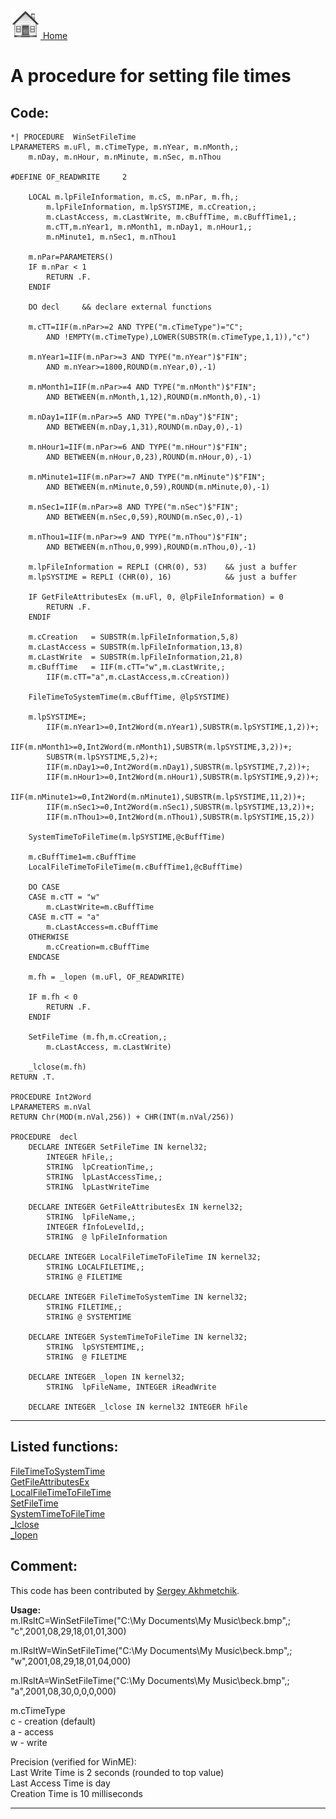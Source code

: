 [<img src="../images/home.png"> Home ](https://github.com/VFPX/Win32API)  

# A procedure for setting file times

## Code:
```foxpro  
*| PROCEDURE  WinSetFileTime
LPARAMETERS m.uFl, m.cTimeType, m.nYear, m.nMonth,;
	m.nDay, m.nHour, m.nMinute, m.nSec, m.nThou
	
#DEFINE OF_READWRITE     2

	LOCAL m.lpFileInformation, m.cS, m.nPar, m.fh,;
		m.lpFileInformation, m.lpSYSTIME, m.cCreation,;
		m.cLastAccess, m.cLastWrite, m.cBuffTime, m.cBuffTime1,;
		m.cTT,m.nYear1, m.nMonth1, m.nDay1, m.nHour1,;
		m.nMinute1, m.nSec1, m.nThou1

	m.nPar=PARAMETERS()
	IF m.nPar < 1
		RETURN .F.
	ENDIF

	DO decl		&& declare external functions

	m.cTT=IIF(m.nPar>=2 AND TYPE("m.cTimeType")="C";
		AND !EMPTY(m.cTimeType),LOWER(SUBSTR(m.cTimeType,1,1)),"c")

	m.nYear1=IIF(m.nPar>=3 AND TYPE("m.nYear")$"FIN";
		AND m.nYear>=1800,ROUND(m.nYear,0),-1)

	m.nMonth1=IIF(m.nPar>=4 AND TYPE("m.nMonth")$"FIN";
		AND BETWEEN(m.nMonth,1,12),ROUND(m.nMonth,0),-1)

	m.nDay1=IIF(m.nPar>=5 AND TYPE("m.nDay")$"FIN";
		AND BETWEEN(m.nDay,1,31),ROUND(m.nDay,0),-1)

	m.nHour1=IIF(m.nPar>=6 AND TYPE("m.nHour")$"FIN";
		AND BETWEEN(m.nHour,0,23),ROUND(m.nHour,0),-1)

	m.nMinute1=IIF(m.nPar>=7 AND TYPE("m.nMinute")$"FIN";
		AND BETWEEN(m.nMinute,0,59),ROUND(m.nMinute,0),-1)

	m.nSec1=IIF(m.nPar>=8 AND TYPE("m.nSec")$"FIN";
		AND BETWEEN(m.nSec,0,59),ROUND(m.nSec,0),-1)

	m.nThou1=IIF(m.nPar>=9 AND TYPE("m.nThou")$"FIN";
		AND BETWEEN(m.nThou,0,999),ROUND(m.nThou,0),-1)

	m.lpFileInformation = REPLI (CHR(0), 53)	&& just a buffer
	m.lpSYSTIME = REPLI (CHR(0), 16)			&& just a buffer

	IF GetFileAttributesEx (m.uFl, 0, @lpFileInformation) = 0
		RETURN .F.
	ENDIF

	m.cCreation   = SUBSTR(m.lpFileInformation,5,8)
	m.cLastAccess = SUBSTR(m.lpFileInformation,13,8)
	m.cLastWrite  = SUBSTR(m.lpFileInformation,21,8)
	m.cBuffTime   = IIF(m.cTT="w",m.cLastWrite,;
		IIF(m.cTT="a",m.cLastAccess,m.cCreation))

	FileTimeToSystemTime(m.cBuffTime, @lpSYSTIME)

	m.lpSYSTIME=;
		IIF(m.nYear1>=0,Int2Word(m.nYear1),SUBSTR(m.lpSYSTIME,1,2))+;
		IIF(m.nMonth1>=0,Int2Word(m.nMonth1),SUBSTR(m.lpSYSTIME,3,2))+;
		SUBSTR(m.lpSYSTIME,5,2)+;
		IIF(m.nDay1>=0,Int2Word(m.nDay1),SUBSTR(m.lpSYSTIME,7,2))+;
		IIF(m.nHour1>=0,Int2Word(m.nHour1),SUBSTR(m.lpSYSTIME,9,2))+;
		IIF(m.nMinute1>=0,Int2Word(m.nMinute1),SUBSTR(m.lpSYSTIME,11,2))+;
		IIF(m.nSec1>=0,Int2Word(m.nSec1),SUBSTR(m.lpSYSTIME,13,2))+;
		IIF(m.nThou1>=0,Int2Word(m.nThou1),SUBSTR(m.lpSYSTIME,15,2))

	SystemTimeToFileTime(m.lpSYSTIME,@cBuffTime)

	m.cBuffTime1=m.cBuffTime
	LocalFileTimeToFileTime(m.cBuffTime1,@cBuffTime)

	DO CASE
	CASE m.cTT = "w"
		m.cLastWrite=m.cBuffTime
	CASE m.cTT = "a"
		m.cLastAccess=m.cBuffTime
	OTHERWISE
		m.cCreation=m.cBuffTime
	ENDCASE

	m.fh = _lopen (m.uFl, OF_READWRITE)

	IF m.fh < 0
		RETURN .F.
	ENDIF

	SetFileTime (m.fh,m.cCreation,;
		m.cLastAccess, m.cLastWrite)

	_lclose(m.fh)
RETURN .T.

PROCEDURE Int2Word
LPARAMETERS m.nVal
RETURN Chr(MOD(m.nVal,256)) + CHR(INT(m.nVal/256))

PROCEDURE  decl
	DECLARE INTEGER SetFileTime IN kernel32;
		INTEGER hFile,;
		STRING  lpCreationTime,;
		STRING  lpLastAccessTime,;
		STRING  lpLastWriteTime

	DECLARE INTEGER GetFileAttributesEx IN kernel32;
		STRING  lpFileName,;
		INTEGER fInfoLevelId,;
		STRING  @ lpFileInformation

	DECLARE INTEGER LocalFileTimeToFileTime IN kernel32;
		STRING LOCALFILETIME,;
		STRING @ FILETIME

	DECLARE INTEGER FileTimeToSystemTime IN kernel32;
		STRING FILETIME,;
		STRING @ SYSTEMTIME

	DECLARE INTEGER SystemTimeToFileTime IN kernel32;
		STRING  lpSYSTEMTIME,;
		STRING  @ FILETIME

	DECLARE INTEGER _lopen IN kernel32;
		STRING  lpFileName, INTEGER iReadWrite

	DECLARE INTEGER _lclose IN kernel32 INTEGER hFile  
```  
***  


## Listed functions:
[FileTimeToSystemTime](../libraries/kernel32/FileTimeToSystemTime.md)  
[GetFileAttributesEx](../libraries/kernel32/GetFileAttributesEx.md)  
[LocalFileTimeToFileTime](../libraries/kernel32/LocalFileTimeToFileTime.md)  
[SetFileTime](../libraries/kernel32/SetFileTime.md)  
[SystemTimeToFileTime](../libraries/kernel32/SystemTimeToFileTime.md)  
[_lclose](../libraries/kernel32/_lclose.md)  
[_lopen](../libraries/kernel32/_lopen.md)  

## Comment:
This code has been contributed by <A href="mailto:asvlg@pbank.lg.ua">Sergey Akhmetchik</A>.  
  
**Usage:**  
   m.lRsltC=WinSetFileTime("C:\My Documents\My Music\beck.bmp",;  
   "c",2001,08,29,18,01,01,300)  
  
   m.lRsltW=WinSetFileTime("C:\My Documents\My Music\beck.bmp",;  
   "w",2001,08,29,18,01,04,000)  
  
   m.lRsltA=WinSetFileTime("C:\My Documents\My Music\beck.bmp",;  
   "a",2001,08,30,0,0,0,000)  
  
m.cTimeType  
c - creation (default)  
a - access  
w - write  
  
Precision (verified for WinME):  
Last Write Time is 2 seconds (rounded to top value)  
Last Access Time is day  
Creation Time is 10 milliseconds  
  
  
***  

